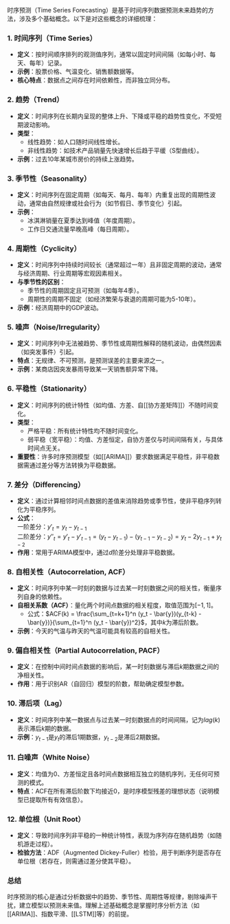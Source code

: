 时序预测（Time Series Forecasting）是基于时间序列数据预测未来趋势的方法，涉及多个基础概念。以下是对这些概念的详细梳理：


### **1. 时间序列（Time Series）**
- **定义**：按时间顺序排列的观测值序列，通常以固定时间间隔（如每小时、每天、每年）记录。
- **示例**：股票价格、气温变化、销售额数据等。
- **核心特点**：数据点之间存在时间依赖性，而非独立同分布。


### **2. 趋势（Trend）**
- **定义**：时间序列在长期内呈现的整体上升、下降或平稳的趋势性变化，不受短期波动影响。
- **类型**：
  - 线性趋势：如人口随时间线性增长。
  - 非线性趋势：如技术产品销量先快速增长后趋于平缓（S型曲线）。
- **示例**：过去10年某城市房价的持续上涨趋势。


### **3. 季节性（Seasonality）**
- **定义**：时间序列在固定周期（如每天、每月、每年）内重复出现的周期性波动，通常由自然规律或社会行为（如节假日、季节变化）引起。
- **示例**：
  - 冰淇淋销量在夏季达到峰值（年度周期）。
  - 工作日交通流量早晚高峰（每日周期）。


### **4. 周期性（Cyclicity）**
- **定义**：时间序列中持续时间较长（通常超过一年）且非固定周期的波动，通常与经济周期、行业周期等宏观因素相关。
- **与季节性的区别**：
  - 季节性的周期固定且可预测（如每年4季）。
  - 周期性的周期不固定（如经济繁荣与衰退的周期可能为5-10年）。
- **示例**：经济周期中的GDP波动。


### **5. 噪声（Noise/Irregularity）**
- **定义**：时间序列中无法被趋势、季节性或周期性解释的随机波动，由偶然因素（如突发事件）引起。
- **特点**：无规律、不可预测，是预测误差的主要来源之一。
- **示例**：某商店因突发暴雨导致某一天销售额异常下降。


### **6. 平稳性（Stationarity）**
- **定义**：时间序列的统计特性（如均值、方差、自[[协方差矩阵]]）不随时间变化。
- **类型**：
  - 严格平稳：所有统计特性均不随时间变化。
  - 弱平稳（宽平稳）：均值、方差恒定，自协方差仅与时间间隔有关，与具体时间点无关。
- **重要性**：许多时序预测模型（如[[ARIMA]]）要求数据满足平稳性，非平稳数据需通过差分等方法转换为平稳数据。


### **7. 差分（Differencing）**
- **定义**：通过计算相邻时间点数据的差值来消除趋势或季节性，使非平稳序列转化为平稳序列。
- **公式**：  
  一阶差分：$y'_t = y_t - y_{t-1}$  
  二阶差分：$y''_t = y'_t - y'_{t-1} = (y_t - y_{t-1}) - (y_{t-1} - y_{t-2}) = y_t - 2y_{t-1} + y_{t-2}$
- **作用**：常用于ARIMA模型中，通过$d$阶差分处理非平稳数据。


### **8. 自相关性（Autocorrelation, ACF）**
- **定义**：时间序列中某一时刻的数据与过去某一时刻数据之间的相关性，衡量序列自身的依赖性。
- **自相关系数（ACF）**：量化两个时间点数据的相关程度，取值范围为$[-1, 1]$。
  - 公式：$ACF(k) = \frac{\sum_{t=k+1}^n (y_t - \bar{y})(y_{t-k} - \bar{y})}{\sum_{t=1}^n (y_t - \bar{y})^2}$，其中$k$为滞后阶数。
- **示例**：今天的气温与昨天的气温可能具有较高的自相关性。


### **9. 偏自相关性（Partial Autocorrelation, PACF）**
- **定义**：在控制中间时间点数据的影响后，某一时刻数据与滞后$k$期数据之间的净相关性。
- **作用**：用于识别AR（自回归）模型的阶数，帮助确定模型参数。


### **10. 滞后项（Lag）**
- **定义**：时间序列中某一数据点与过去某一时刻数据点的时间间隔，记为$lag(k)$表示滞后$k$期的数据。
- **示例**：$y_{t-1}$是$y_t$的滞后1期数据，$y_{t-2}$是滞后2期数据。


### **11. 白噪声（White Noise）**
- **定义**：均值为0、方差恒定且各时间点数据相互独立的随机序列，无任何可预测的模式。
- **特点**：ACF在所有滞后阶数下均接近0，是时序模型残差的理想状态（说明模型已提取所有有效信息）。


### **12. 单位根（Unit Root）**
- **定义**：导致时间序列非平稳的一种统计特性，表现为序列存在随机趋势（如随机游走过程）。
- **检验方法**：ADF（Augmented Dickey-Fuller）检验，用于判断序列是否存在单位根（若存在，则需通过差分使其平稳）。


### **总结**
时序预测的核心是通过分析数据中的趋势、季节性、周期性等规律，剔除噪声干扰，建立模型以预测未来值。理解上述基础概念是掌握时序分析方法（如[[ARIMA]]、指数平滑、[[LSTM]]等）的前提。